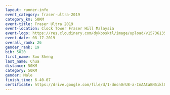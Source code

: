 ```yaml
---
layout: runner-info 
event_category: fraser-ultra-2019 
category_km: 50KM 
event-title: Fraser Ultra 2019 
event-location: Clock Tower Fraser Hill Malaysia 
event-logo: https://res.cloudinary.com/dykbosktl/image/upload/v1573613535/Logo/logo_mfst7w.jpg
event-date: 08-17-2019 
overall_rank: 26
gender_rank: 19
bib: 5020
first_name: Soo Sheng
last_name: Chua
distance: 50KM
category: 50KM
gender: Male
finish_time: 6-40-07
certificate: https://drive.google.com/file/d/1-dncn0rU8-a-ImAAtaBN5ikl08gYyFxw/view?usp=sharing
---
```


